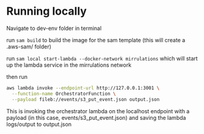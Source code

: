 # Running locally

Navigate to dev-env folder in terminal

run `sam build` to build the image for the sam template (this will create a .aws-sam/ folder)

run `sam local start-lambda --docker-network mirrulations` which will start up the lambda service in the mirrulations network

then run

```bash
aws lambda invoke --endpoint-url http://127.0.0.1:3001 \
  --function-name OrchestratorFunction \
  --payload fileb://events/s3_put_event.json output.json
```

This is invoking the orchestrator lambda on the localhost endpoint with a payload (in this case, events/s3_put_event.json) and saving the lambda logs/output to output.json

